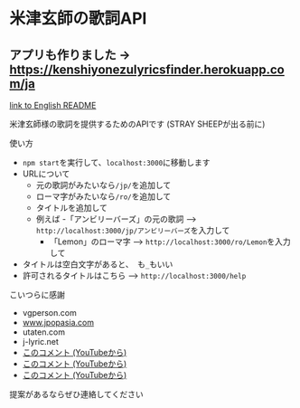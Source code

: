# 米津玄師の歌詞API

## アプリも作りました &#8594; https://kenshiyonezulyricsfinder.herokuapp.com/ja

[link to English README](https://github.com/qw1889qw/kenshi-yonezu-lyrics-api/blob/master/README.md)

米津玄師様の歌詞を提供するためのAPIです (STRAY SHEEPが出る前に)

使い方
- `npm start`を実行して、`localhost:3000`に移動します
- URLについて
  - 元の歌詞がみたいなら`/jp/`を追加して
  - ローマ字がみたいなら`/ro/`を追加して
  - タイトルを追加して
  - 例えば
    -「アンビリーバーズ」の元の歌詞 --> `http://localhost:3000/jp/アンビリーバーズ`を入力して
    - 「Lemon」のローマ字 --> `http://localhost:3000/ro/Lemon`を入力して
- タイトルは空白文字があると、` `も`_`もいい
- 許可されるタイトルはこちら --> `http://localhost:3000/help`

こいつらに感謝
- vgperson.com
- www.jpopasia.com
- utaten.com
- j-lyric.net
- [このコメント (YouTubeから)](https://www.youtube.com/watch?v=Y4_vXzyOJHE&lc=UgyToLOsV4UblSAOv314AaABAg)
- [このコメント (YouTubeから)](https://www.youtube.com/watch?v=1s84rIhPuhk&lc=UgwKjHxckcjQq0ND9zN4AaABAg)
- [このコメント (YouTubeから)](https://www.youtube.com/watch?v=WLEPU7DqLzg&lc=Ugy1F0c3Qwnm3kCcmWN4AaABAg)

提案があるならぜひ連絡してください
